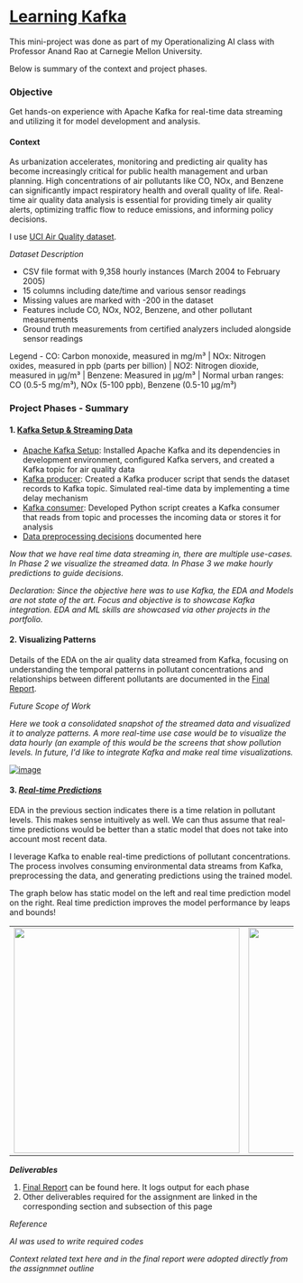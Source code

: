 # [**Learning Kafka**](https://github.com/gsam95/gsam95/tree/main/Kafka)

This mini-project was done as part of my Operationalizing AI class with Professor Anand Rao at Carnegie Mellon University.

Below is summary of the context and project phases.



### **Objective**

Get hands-on experience with Apache Kafka for real-time data streaming and utilizing it for model development and analysis.


#### **Context**

As urbanization accelerates, monitoring and predicting air quality has become increasingly critical for public health management and urban planning. High concentrations of air pollutants like CO, NOx, and Benzene can significantly impact respiratory health and overall quality of life. Real-time air quality data analysis is essential for providing timely air quality alerts, optimizing traffic flow to reduce emissions, and informing policy decisions.

I use [UCI Air Quality dataset](https://archive.ics.uci.edu/ml/datasets/Air+Quality).

_Dataset Description_

- CSV file format with 9,358 hourly instances (March 2004 to February 2005)
- 15 columns including date/time and various sensor readings
- Missing values are marked with -200 in the dataset
- Features include CO, NOx, NO2, Benzene, and other pollutant measurements
- Ground truth measurements from certified analyzers included alongside sensor readings

Legend - CO: Carbon monoxide, measured in mg/m³ | NOx: Nitrogen oxides, measured in ppb (parts per billion) | NO2: Nitrogen dioxide, measured in µg/m³ | Benzene: Measured in µg/m³ | Normal urban ranges: CO (0.5-5 mg/m³), NOx (5-100 ppb), Benzene (0.5-10 µg/m³)


### **Project Phases - Summary**

#### 1. [Kafka Setup & Streaming Data](https://github.com/gsam95/gsam95/tree/main/Kafka/Phase1)

- [Apache Kafka Setup](https://github.com/gsam95/gsam95/blob/main/Kafka/Phase1/kafkasetup.md): Installed Apache Kafka and its dependencies in development environment, configured Kafka servers, and created a Kafka topic for air quality data
- [Kafka producer](https://github.com/gsam95/gsam95/blob/main/Kafka/Phase1/producer.py): Created a Kafka producer script that sends the dataset records to Kafka topic. Simulated real-time data by implementing a time delay mechanism
- [Kafka consumer](https://github.com/gsam95/gsam95/blob/main/Kafka/Phase1/consumer.py): Developed Python script creates a Kafka consumer that reads from topic and processes the incoming data or stores it for analysis
- [Data preprocessing decisions](https://github.com/gsam95/gsam95/blob/main/Kafka/Phase1/datapreprocessingdecision.md) documented here



_Now that we have real time data streaming in, there are multiple use-cases. In Phase 2 we visualize the streamed data. In Phase 3 we make hourly predictions to guide decisions._

_Declaration: Since the objective here was to use Kafka, the EDA and Models are not state of the art. Focus and objective is to showcase Kafka integration. EDA and ML skills are showcased via other projects in the portfolio._


#### 2. **Visualizing Patterns**

Details of the EDA on the air quality data streamed from Kafka, focusing on understanding the temporal patterns in pollutant concentrations and relationships between different pollutants are documented in the [Final Report](https://github.com/gsam95/gsam95/blob/main/Kafka/FinalReport.md).


_Future Scope of Work_

_Here we took a consolidated snapshot of the streamed data and visualized it to analyze patterns. A more real-time use case would be to visualize the data hourly (an example of this would be the screens that show pollution levels. In future, I'd like to integrate Kafka and make real time visualizations._

[![image](https://github.com/user-attachments/assets/1b221f7f-4262-4f9f-a882-9e252095248a)](https://www.dreamstime.com/air-pollution-index-api-air-pollution-index-roadsign-electronic-screen-many-uses-environment-pollution-control-image109106661)


#### 3. [*Real-time Predictions*](https://github.com/gsam95/gsam95/tree/main/Kafka/Phase3) 

EDA in the previous section indicates there is a time relation in pollutant levels. This makes sense intuitively as well. We can thus assume that real-time predictions would be better than a static model that does not take into account most recent data.


I leverage Kafka to enable real-time predictions of pollutant concentrations. The process involves consuming environmental data streams from Kafka, preprocessing the data, and generating predictions using the trained model.

The graph below has static model on the left and real time prediction model on the right. Real time prediction improves the model performance by leaps and bounds!

<table>
  <tr>
    <td>
      <img src="https://github.com/user-attachments/assets/a9ecc918-d406-4c77-90da-a7777b2cbd2b" width="400">
    </td>
    <td>
      <img src="https://github.com/user-attachments/assets/02a5f806-5e2d-4b2f-a7c1-f56463b5bd7a" width="400">
    </td>
  </tr>
</table>







_**Deliverables**_

1. [Final Report](https://github.com/gsam95/gsam95/blob/main/Kafka/FinalReport.md) can be found here. It logs output for each phase
2. Other deliverables required for the assignment are linked in the corresponding section and subsection of this page





_Reference_

_AI was used to write required codes_

_Context related text here and in the final report were adopted directly from the assignmnet outline_





